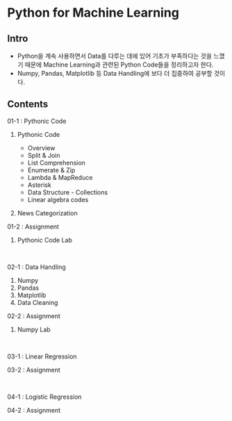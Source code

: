 # Python for Machine Learning

## Intro

- Python을 계속 사용하면서 Data를 다루는 데에 있어 기초가 부족하다는 것을 느꼈기 때문에 Machine Learning과 관련된 Python Code들을 정리하고자 한다.
- Numpy, Pandas, Matplotlib 등 Data Handling에 보다 더 집중하여 공부할 것이다.

## Contents

01-1 : Pythonic Code

1. Pythonic Code
    - Overview
    - Split & Join
    - List Comprehension
    - Enumerate & Zip
    - Lambda & MapReduce
    - Asterisk
    - Data Structure - Collections
    - Linear algebra codes

2. News Categorization

01-2 : Assignment

1. Pythonic Code Lab

<br>

02-1 : Data Handling

1. Numpy
2. Pandas
3. Matplotlib
4. Data Cleaning

02-2 : Assignment

1. Numpy Lab

<br>

03-1 : Linear Regression

03-2 : Assignment

<br>

04-1 : Logistic Regression

04-2 : Assignment
